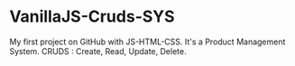 #  VanillaJS-Cruds-SYS
 My first project on GitHub with JS-HTML-CSS.
 It's a Product Management System.
 CRUDS : Create, Read, Update, Delete.
